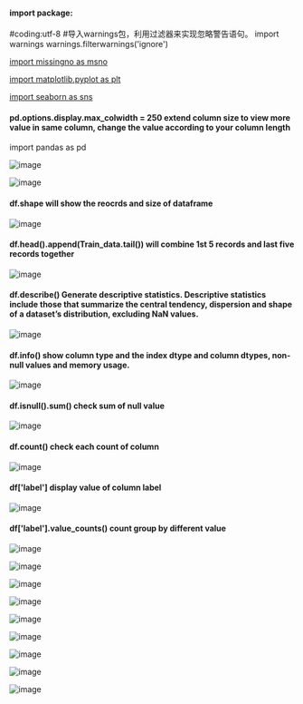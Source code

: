 #### import package:

#coding:utf-8
#导入warnings包，利用过滤器来实现忽略警告语句。
import warnings
warnings.filterwarnings('ignore')

[import missingno as msno](https://libraries.io/pypi/missingno)

[import matplotlib.pyplot as plt](https://matplotlib.org/2.0.2/api/pyplot_api.html)

[import seaborn as sns](https://seaborn.pydata.org/introduction.html)



#### pd.options.display.max_colwidth = 250 extend column size to view more value in same column, change the value according to your column length
import pandas as pd

![image](https://user-images.githubusercontent.com/39177230/111588106-13e2b680-87fe-11eb-88d0-fbc4d1da9567.png)

![image](https://user-images.githubusercontent.com/39177230/111588192-2b21a400-87fe-11eb-9538-d25ceba70251.png)

#### df.shape will show the reocrds and size of dataframe
![image](https://user-images.githubusercontent.com/39177230/111588729-e77b6a00-87fe-11eb-8f8b-ca6c447e1766.png)

#### df.head().append(Train_data.tail()) will combine 1st 5 records and last five records together

![image](https://user-images.githubusercontent.com/39177230/111588923-27425180-87ff-11eb-8d93-7e22d4901614.png)

#### df.describe() Generate descriptive statistics. Descriptive statistics include those that summarize the central tendency, dispersion and shape of a dataset’s distribution, excluding NaN values.
![image](https://user-images.githubusercontent.com/39177230/111589012-45a84d00-87ff-11eb-9f67-f3ad909f2e33.png)

#### df.info() show column type and the index dtype and column dtypes, non-null values and memory usage.
![image](https://user-images.githubusercontent.com/39177230/111589429-ccf5c080-87ff-11eb-93e2-4e8c58e21675.png)

#### df.isnull().sum() check sum of null value
![image](https://user-images.githubusercontent.com/39177230/111589528-eb5bbc00-87ff-11eb-8168-c29083e07eb6.png)

#### df.count() check each count of column
![image](https://user-images.githubusercontent.com/39177230/111589842-59a07e80-8800-11eb-90b0-577790eb49b9.png)


#### df['label'] display value of column label
![image](https://user-images.githubusercontent.com/39177230/111590166-bdc34280-8800-11eb-9ec7-1a21ce53001d.png)

#### df['label'].value_counts()  count group by different value
![image](https://user-images.githubusercontent.com/39177230/111590344-f3682b80-8800-11eb-93a5-51f4462f81f6.png)

![image](https://user-images.githubusercontent.com/39177230/111590530-2ca09b80-8801-11eb-91c9-0d6c754c7642.png)

![image](https://user-images.githubusercontent.com/39177230/111590621-4cd05a80-8801-11eb-8ebe-f3c9d46307a8.png)

![image](https://user-images.githubusercontent.com/39177230/111590648-55c12c00-8801-11eb-914a-13fa3e1cf34c.png)

![image](https://user-images.githubusercontent.com/39177230/111590700-6bceec80-8801-11eb-8b0c-539b0b2aaa34.png)

![image](https://user-images.githubusercontent.com/39177230/111590792-899c5180-8801-11eb-89a2-ea9dbdc1de9b.png)

![image](https://user-images.githubusercontent.com/39177230/111590832-9456e680-8801-11eb-8fc7-6fa6443e4b94.png)

![image](https://user-images.githubusercontent.com/39177230/111590938-b6e8ff80-8801-11eb-8406-8b741c53813b.png)

![image](https://user-images.githubusercontent.com/39177230/111591050-e1d35380-8801-11eb-89c4-56fe49309c0b.png)



















